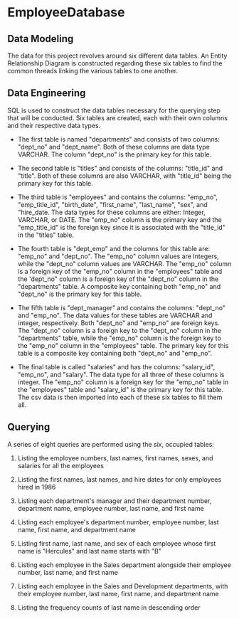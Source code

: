 # EmployeeDatabase


## Data Modeling 

The data for this project revolves around six different data tables. An Entity Relationship Diagram is constructed regarding these six tables to find the common threads linking the various tables to one another.

## Data Engineering 

SQL is used to construct the data tables necessary for the querying step that will be conducted. Six tables are created, each with their own columns and their respective data types. 

* The first table is named "departments" and consists of two columns: "dept_no" and "dept_name". Both of these columns are data type VARCHAR. The column "dept_no" is the primary key for this table. 

* The second table is "titles" and consists of the columns: "title_id" and "title". Both of these columns are also VARCHAR, with "title_id" being the primary key for this table. 

* The third table is "employees" and contains the columns: "emp_no", "emp_title_id", "birth_date", "first_name", "last_name", "sex", and "hire_date. The data types for these columns are either: Integer, VARCHAR, or DATE. The "emp_no" column is the primary key and the "emp_title_id" is the foreign key since it is associated with the "title_id" in the "titles" table. 

* The fourth table is "dept_emp" and the columns for this table are: "emp_no" and "dept_no". The "emp_no" column values are Integers, while the "dept_no" column values are VARCHAR. The "emp_no" column is a foreign key of the "emp_no" column in the "employees" table and the 'dept_no" column is a foreign key of the "dept_no" column in the "departments" table. A composite key containing both "emp_no" and "dept_no" is the primary key for this table. 

* The fifth table is "dept_manager" and contains the columns: "dept_no" and "emp_no". The data values for these tables are VARCHAR and integer, respectively. Both "dept_no" and "emp_no" are foreign keys. The "dept_no" column is a foreign key to the "dept_no" column in the "departments" table, while the "emp_no" column is the foreign key to the "emp_no" column in the "employees" table. The primary key for this table is a composite key containing both "dept_no" and "emp_no". 

* The final table is called "salaries" and has the columns: "salary_id", "emp_no", and "salary". The data type for all three of these columns is integer. The "emp_no" column is a foreign key for the "emp_no" table in the "employees" table and "salary_id" is the primary key for this table. The csv data is then imported into each of these six tables to fill them all. 

## Querying 

A series of eight queries are performed using the six, occupied tables:

1. Listing the employee numbers, last names, first names, sexes, and salaries for all the employees

2. Listing the first names, last names, and hire dates for only employees hired in 1986

3. Listing each department's manager and their department number, department name, employee number, last name, and first name

4. Listing each employee's department number, employee number, last name, first name, and department name

5. Listing first name, last name, and sex of each employee whose first name is "Hercules" and last name starts with "B" 

6. Listing each employee in the Sales department alongside their employee number, last name, and first name

7. Listing each employee in the Sales and Development departments, with their employee number, last name, first name, and department name

8. Listing the frequency counts of last name in descending order


